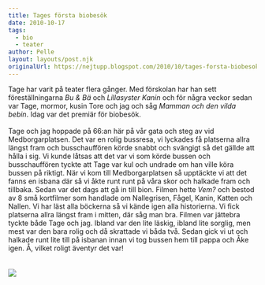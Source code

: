 ```yaml
---
title: Tages första biobesök
date: 2010-10-17
tags: 
  - bio
  - teater	
author: Pelle
layout: layouts/post.njk
originalUrl: https://nejtupp.blogspot.com/2010/10/tages-forsta-biobesok.html
---
```


Tage har varit på teater flera gånger. Med förskolan har han sett föreställningarna <span style="font-style: italic;">Bu & Bä</span> och <span style="font-style: italic;">Lillasyster Kanin</span> och för några veckor sedan var Tage, mormor, kusin Tore och jag och såg <span style="font-style: italic;">Mamman och den vilda bebin</span>. Idag var det premiär för biobesök.<br><br>Tage och jag hoppade på 66:an här på vår gata och steg av vid Medborgarplatsen. Det var en rolig bussresa, vi lyckades få platserna allra längst fram och busschauffören körde snabbt och svängigt så det gällde att hålla i sig. Vi kunde låtsas att det var vi som körde bussen och busschauffören tyckte att Tage var kul och undrade om han ville köra bussen på riktigt. När vi kom till Medborgarplatsen så upptäckte vi att det fanns en isbana där så vi åkte runt runt på våra skor och halkade fram och tillbaka. Sedan var det dags att gå in till bion. Filmen hette <span style="font-style: italic;">Vem?</span> och bestod av 8 små kortfilmer som handlade om Nallegrisen, Fågel, Kanin, Katten och Nallen. Vi har läst alla böckerna så vi kände igen alla historierna. Vi fick platserna allra längst fram i mitten, där såg man bra. Filmen var jättebra tyckte både Tage och jag. Ibland var den lite läskig, ibland lite sorglig, men mest var den bara rolig och då skrattade vi båda två. Sedan gick vi ut och halkade runt lite till på isbanan innan vi tog bussen hem till pappa och Åke igen. Å, vilket roligt äventyr det var!<br><br><br><img src="../../../img/2010/10/Vem-affisch.png">
